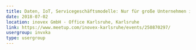 ```yaml
---
title: Daten, IoT, Servicegeschäftsmodelle: Nur für große Unternehmen interessant? 
date: 2018-07-02
location: inovex GmbH - Office Karlsruhe, Karlsruhe
link: https://www.meetup.com/inovex-karlsruhe/events/250870297/
usergroup: invxka
type: usergroup
---
```

